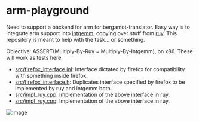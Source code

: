 # arm-playground

Need to support a backend for arm for bergamot-translator. Easy way is to integrate arm support into [intgemm](https://github.com/kpu/intgemm), copying over stuff from [ruy](https://github.com/google/ruy). This repository is meant to help with the task... or something. 

Objective: ASSERT(Multiply-By-Ruy = Multiply-By-Intgemm), on x86. These will work as tests here.

* [src/firefox\_interface.inl](src/firefox_interface.inl): Interface dictated by firefox for compatibility with something inside firefox.
* [src/firefox\_interface.h](src/firefox_interface.h): Duplicates interface specified by firefox to be implemented by ruy and intgemm both.
* [src/impl\_ruy.cpp](src/impl_ruy.cpp): Implementation of the above interface in ruy.
* [src/impl\_ruy.cpp](src/impl_ruy.cpp): Implementation of the above interface in ruy.

![image](https://user-images.githubusercontent.com/727292/139909229-7648899c-1d97-4fc7-9def-a310aa815da9.png)
